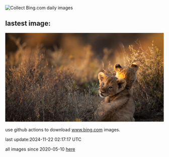 ![Collect Bing.com daily images](https://github.com/counter2015/bing-daily-images/workflows/Collect%20Bing.com%20daily%20images/badge.svg)
## lastest image:
![](images/img.jpg)

use github actions to download www.bing.com images.

last update:2024-11-22 02:17:17 UTC

all images since 2020-05-10 [here](https://github.com/counter2015/bing-daily-images/tree/master/images) 
